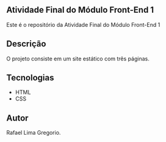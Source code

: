 ## Atividade Final do Módulo Front-End 1

Este é o repositório da Atividade Final do Módulo Front-End 1

## Descrição

O projeto consiste em um site estático com três páginas.

## Tecnologias

- HTML
- CSS

## Autor

Rafael Lima Gregorio.
